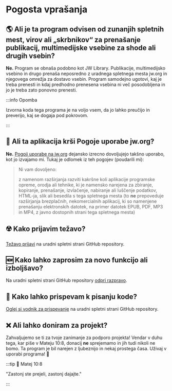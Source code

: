 # Pogosta vprašanja

## :earth_americas: Ali je ta program odvisen od zunanjih spletnih mest, virov ali „skrbnikov“ za prenašanje publikacij, multimedijske vsebine za shode ali drugih vsebin?

**Ne.** Program se obnaša podobno kot JW Library. Publikacije, multimedijsko vsebino in drugo prenaša neposredno z uradnega spletnega mesta jw.org in njegovega omrežja za dostavo vsebin. Program samodejno ugotovi, kaj je treba prenesti in kdaj predhodno prenesena vsebina ni več posodobljena in jo je treba zato ponovno prenesti.

:::info Opomba

Izvorna koda tega programa je na voljo vsem, da jo lahko preučijo in preverijo, kaj se dogaja pod pokrovom.

:::

## :thinking: Ali ta aplikacija krši Pogoje uporabe jw.org?

**Ne.** [Pogoji uporabe na jw.org](https://www.jw.org/finder?docid=1011511\&prefer=content) dejansko izrecno dovoljujejo takšno uporabo, kot jo izvajamo mi. Tukaj je odlomek iz teh pogojev (poudarili mi):

> Ni vam dovoljeno:
>
> z namenom razširjanja razviti kakršne koli aplikacije programske opreme, orodja ali tehnike, ki je namensko narejena za zbiranje, kopiranje, prenašanje, izvlačenje, nabiranje ali luščenje podatkov, HTML-ja, slik ali besedila s tega spletnega mesta (to **ne** prepoveduje razširjanja brezplačnih, nekomercialnih aplikacij, ki so namenjene prenašanju elektronskih datotek, na primer datotek EPUB, PDF, MP3 in MP4, z javno dostopnih strani tega spletnega mesta)

## :radioactive: Kako prijavim težavo?

[Težavo prijavi](https://github.com/sircharlo/meeting-media-manager/issues) na uradni spletni strani GitHub repository.

## :new: Kako lahko zaprosim za novo funkcijo ali izboljšavo?

Na uradni spletni strani GitHub repository [odpri razpravo](https://github.com/sircharlo/meeting-media-manager/discussions).

## :handshake: Kako lahko prispevam k pisanju kode?

[Oglej si vodnik za prispevanje](https://github.com/sircharlo/meeting-media-manager/blob/master/CONTRIBUTING.md) na uradni spletni strani GitHub repository.

## :x: Ali lahko doniram za projekt?

Zahvaljujemo se ti za tvoje zanimanje za podporo projekta! Vendar v duhu tega, kar piše v Mateju 10:8, donacij **ne** sprejemamo in jih tudi nikoli ne bomo. Ta program je bil narejen z ljubeznijo in nekaj prostega časa. Uživaj v uporabi programa! :tada:

:::tip :book: Matej 10:8

"Zastonj ste prejeli, zastonj dajajte."

:::

